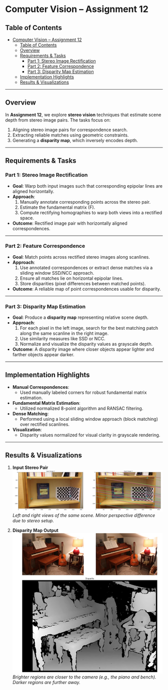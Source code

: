 # Computer Vision – Assignment 12

## Table of Contents
- [Computer Vision – Assignment 12](#computer-vision--assignment-12)
  - [Table of Contents](#table-of-contents)
  - [Overview](#overview)
  - [Requirements \& Tasks](#requirements--tasks)
    - [Part 1: Stereo Image Rectification](#part-1-stereo-image-rectification)
    - [Part 2: Feature Correspondence](#part-2-feature-correspondence)
    - [Part 3: Disparity Map Estimation](#part-3-disparity-map-estimation)
  - [Implementation Highlights](#implementation-highlights)
  - [Results \& Visualizations](#results--visualizations)

---

## Overview
In **Assignment 12**, we explore **stereo vision** techniques that estimate scene depth from stereo image pairs. The tasks focus on:
1. Aligning stereo image pairs for correspondence search.  
2. Extracting reliable matches using geometric constraints.  
3. Generating a **disparity map**, which inversely encodes depth.

---

## Requirements & Tasks

### Part 1: Stereo Image Rectification
- **Goal**: Warp both input images such that corresponding epipolar lines are aligned horizontally.  
- **Approach**:
  1. Manually annotate corresponding points across the stereo pair.  
  2. Estimate the fundamental matrix \(F\).  
  3. Compute rectifying homographies to warp both views into a rectified space.  
- **Outcome**: Rectified image pair with horizontally aligned correspondences.

---

### Part 2: Feature Correspondence
- **Goal**: Match points across rectified stereo images along scanlines.  
- **Approach**:
  1. Use annotated correspondences or extract dense matches via a sliding window SSD/NCC approach.  
  2. Ensure all matches lie on horizontal epipolar lines.  
  3. Store disparities (pixel differences between matched points).  
- **Outcome**: A reliable map of point correspondences usable for disparity.

---

### Part 3: Disparity Map Estimation
- **Goal**: Produce a **disparity map** representing relative scene depth.  
- **Approach**:
  1. For each pixel in the left image, search for the best matching patch along the same scanline in the right image.  
  2. Use similarity measures like SSD or NCC.  
  3. Normalize and visualize the disparity values as grayscale depth.  
- **Outcome**: A disparity image where closer objects appear lighter and farther objects appear darker.

---

## Implementation Highlights
- **Manual Correspondences**:  
  - Used manually labeled corners for robust fundamental matrix estimation.
- **Fundamental Matrix Estimation**:  
  - Utilized normalized 8-point algorithm and RANSAC filtering.
- **Dense Matching**:  
  - Performed using a local sliding window approach (block matching) over rectified scanlines.
- **Visualization**:  
  - Disparity values normalized for visual clarity in grayscale rendering.

---

## Results & Visualizations

1. **Input Stereo Pair**  
   ![Stereo Images](Screenshot%202025-03-23%20194944.jpg)  
   *Left and right views of the same scene. Minor perspective difference due to stereo setup.*

2. **Disparity Map Output**  
   ![Disparity Map](Screenshot%202025-03-23%20195011.jpg)  
   *Brighter regions are closer to the camera (e.g., the piano and bench). Darker regions are further away.*
